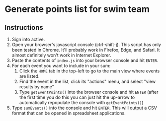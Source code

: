 # Generate points list for swim team

## Instructions

1. Sign into active.
2. Open your browser's javascript console (ctrl-shift-j). This script has only been tested in Chrome. It'll probably work in Firefox, Edge, and Safari. It almost definitely won't work in Internet Explorer.
3. Paste the contents of `index.js` into your browser console and hit `ENTER`.
4. For each event you want to include in your sum:
   1. Click the `HOME` tab in the top-left to go to the main view where events are listed.
   2. Find the event in the list, click its "actions" menu, and select "view results by name"
   3. Type `getEventPoints()` into the browser console and hit `ENTER` (after the first time you do this you can just hit the up-arrow to automatically repopulate the console with `getEventPoints()`)
5. Type `sumEvents()` into the console and hit `ENTER`. This will output a CSV format that can be opened in spreadsheet applications.